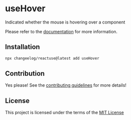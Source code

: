 # useHover

Indicated whether the mouse is hovering over a component

Please refer to the [documentation](#) for more information.

## Installation

```bash
npx changeelog/reactuse@latest add useHover
```

## Contribution

Yes please! See the [contributing guidelines](/CONTRIBUTING.md) for more details!

## License

This project is licensed under the terms of the [MIT License](/LICENSE)
